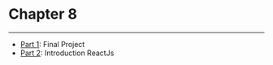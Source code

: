 # Chapter 8

---

* [Part 1](./part-1/README.md): Final Project
* [Part 2](./part-2/README.md): Introduction ReactJs